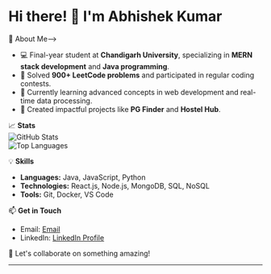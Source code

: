 # Hi there! 👋 I'm Abhishek Kumar  

🌟 About Me-->  
- 💻 Final-year student at **Chandigarh University**, specializing in **MERN stack development** and **Java programming**.  
- 🔢 Solved **900+ LeetCode problems** and participated in regular coding contests.  
- 🌱 Currently learning advanced concepts in web development and real-time data processing.  
- 🚀 Created impactful projects like **PG Finder** and **Hostel Hub**.  

📈 **Stats**  
![GitHub Stats](https://github-readme-stats.vercel.app/api?username=abhi9472&show_icons=true&theme=radical)  
![Top Languages](https://github-readme-stats.vercel.app/api/top-langs/?username=abhi9472&layout=compact&theme=radical)  

💡 **Skills**  
- **Languages:** Java, JavaScript, Python  
- **Technologies:** React.js, Node.js, MongoDB, SQL, NoSQL  
- **Tools:** Git, Docker, VS Code  

📫 **Get in Touch**  
- Email: [Email](mailto:abhishekkumarcse2015@fmail.com)  
- LinkedIn: [LinkedIn Profile](https://www.linkedin.com/in/abhishek-kumar-56a668215/)  

🌟 Let's collaborate on something amazing!  

---

